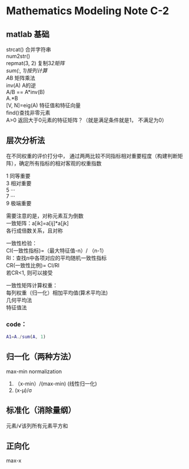 # Mathematics Modeling Note C-2
## matlab 基础
strcat() 合并字符串  
num2str()  
repmat(3, 2) 复制3*2矩阵  
sum(:, 1)按列计算  
A*B 矩阵乘法  
inv(A) A的逆  
A/B == A*inv(B)  
A.*B  
[V, N]=eig(A) 特征值和特征向量  
find()查找非零元素  
A>0 返回大于0元素的特征矩阵？（就是满足条件就是1， 不满足为0）    
## 层次分析法
在不同权重的评价打分中， 通过两两比较不同指标相对重要程度（构建判断矩阵），确定所有指标的相对客观的权重指数  

1 同等重要  
3 相对重要  
5 ···  
7 ···  
9 极端重要

需要注意的是，对称元素互为倒数  
一致矩阵：a[ik]=a[ij]*a[jk]  
各行成倍数关系，且对称  

一致性检验：  
CI(一致性指标)=（最大特征值-n）/ （n-1）  
RI：查找n中各项对应的平均随机一致性指标  
CR(一致性比例)= CI/RI  
若CR<1, 则可以接受

一致性矩阵计算权重：  
每列权重（归一化）相加平均值(算术平均法)  
几何平均法   
特征值法  
### code：
```matlab
A1=A./sum(A, 1)
```
## 归一化（两种方法）  
max-min normalization
1. （x-min）/(max-min)  (线性归一化)
2. (x-μ)/σ  
## 标准化（消除量纲）  
元素/√该列所有元素平方和  
## 正向化  
max-x